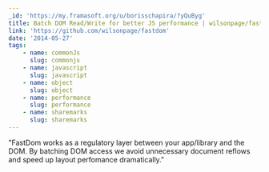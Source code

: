 ```yaml
---
_id: 'https://my.framasoft.org/u/borisschapira/?yQuByg'
title: Batch DOM Read/Write for better JS performance | wilsonpage/fastdom
link: 'https://github.com/wilsonpage/fastdom'
date: '2014-05-27'
tags:
    - name: commonJs
      slug: commonjs
    - name: javascript
      slug: javascript
    - name: object
      slug: object
    - name: performance
      slug: performance
    - name: sharemarks
      slug: sharemarks
---
```


<div class="markdown"><p>&quot;FastDom works as a regulatory layer between your app/library and the DOM. By batching DOM access we avoid unnecessary document reflows and speed up layout perfomance dramatically.&quot;
</p></div>
